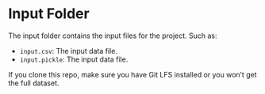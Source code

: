 # Input Folder

The input folder contains the input files for the project.
Such as:

- `input.csv`: The input data file.
- `input.pickle`: The input data file.

If you clone this repo, make sure you have Git LFS installed or you won’t get the full dataset.
